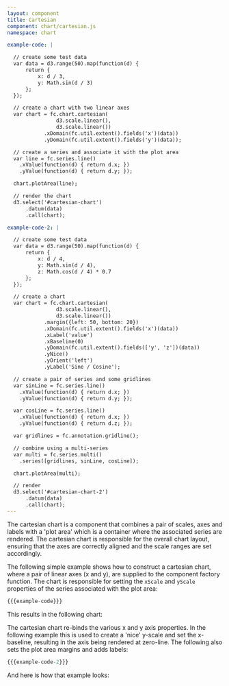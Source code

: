 ```yaml
---
layout: component
title: Cartesian
component: chart/cartesian.js
namespace: chart

example-code: |

  // create some test data
  var data = d3.range(50).map(function(d) {
      return {
          x: d / 3,
          y: Math.sin(d / 3)
      };
  });

  // create a chart with two linear axes
  var chart = fc.chart.cartesian(
                d3.scale.linear(),
                d3.scale.linear())
            .xDomain(fc.util.extent().fields('x')(data))
            .yDomain(fc.util.extent().fields('y')(data));

  // create a series and associate it with the plot area
  var line = fc.series.line()
    .xValue(function(d) { return d.x; })
    .yValue(function(d) { return d.y; });

  chart.plotArea(line);

  // render the chart
  d3.select('#cartesian-chart')
      .datum(data)
      .call(chart);

example-code-2: |

  // create some test data
  var data = d3.range(50).map(function(d) {
      return {
          x: d / 4,
          y: Math.sin(d / 4),
          z: Math.cos(d / 4) * 0.7
      };
  });

  // create a chart
  var chart = fc.chart.cartesian(
                d3.scale.linear(),
                d3.scale.linear())
            .margin({left: 50, bottom: 20})
            .xDomain(fc.util.extent().fields('x')(data))
            .xLabel('value')
            .xBaseline(0)
            .yDomain(fc.util.extent().fields(['y', 'z'])(data))
            .yNice()
            .yOrient('left')
            .yLabel('Sine / Cosine');

  // create a pair of series and some gridlines
  var sinLine = fc.series.line()
    .xValue(function(d) { return d.x; })
    .yValue(function(d) { return d.y; });

  var cosLine = fc.series.line()
    .xValue(function(d) { return d.x; })
    .yValue(function(d) { return d.z; });

  var gridlines = fc.annotation.gridline();

  // combine using a multi-series
  var multi = fc.series.multi()
    .series([gridlines, sinLine, cosLine]);

  chart.plotArea(multi);

  // render
  d3.select('#cartesian-chart-2')
      .datum(data)
      .call(chart);
---
```


The cartesian chart is a component that combines a pair of scales, axes and labels with a 'plot area' which is a container where the associated series are rendered. The cartesian chart is responsible for the overall chart layout, ensuring that the axes are correctly aligned and the scale ranges are set accordingly.

The following simple example shows how to construct a cartesian chart, where a pair of linear axes (x and y), are supplied to the component factory function. The chart is responsible for setting the `xScale` and `yScale` properties of the series associated with the plot area:

```js
{{{example-code}}}
```

This results in the following chart:

<div id="cartesian-chart"> </div>
<script type="text/javascript">
(function() {
  {{{example-code}}}
}());
</script>

The cartesian chart re-binds the various x and y axis properties. In the following example this is used to create a 'nice' y-scale and set the x-baseline, resulting in the axis being rendered at zero-line. The following also sets the plot area margins and adds labels: 

```js
{{{example-code-2}}}
```

And here is how that example looks:

<div id="cartesian-chart-2" style="height: 250px; width: 400px;"> </div>
<script type="text/javascript">
(function() {
  {{{example-code-2}}}
}());
</script>

